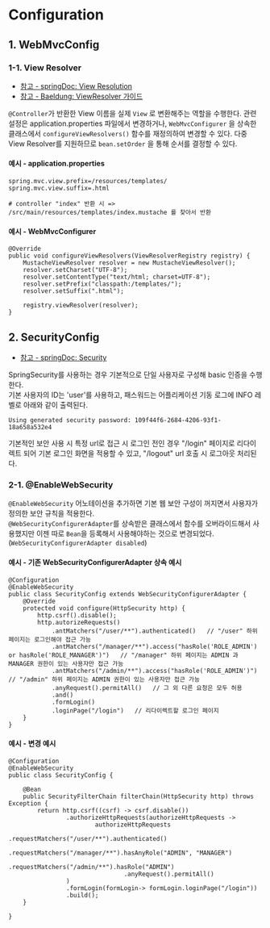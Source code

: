 Configuration
==========


## 1. WebMvcConfig
### 1-1. View Resolver
- [참고 - springDoc: View Resolution](https://docs.spring.io/spring-framework/reference/web/webmvc/mvc-servlet/viewresolver.html)   
- [참고 - Baeldung: ViewResolver 가이드](https://www.baeldung.com/spring-mvc-view-resolver-tutorial)

```@Controller```가 반환한 View 이름을 실제 ```View``` 로 변환해주는 역할을 수행한다.
관련 설정은 application.properties 파일에서 변경하거나, ```WebMvcConfigurer``` 을 상속한 클래스에서 <code>configureViewResolvers()</code> 함수를 재정의하여 변경할 수 있다.
다중 View Resolver를 지원하므로 ```bean.setOrder``` 을 통해 순서를 결정할 수 있다. 

#### 예시 - application.properties
```
spring.mvc.view.prefix=/resources/templates/
spring.mvc.view.suffix=.html

# controller "index" 반환 시 => /src/main/resources/templates/index.mustache 를 찾아서 반환
```
   
#### 예시 - WebMvcConfigurer
```
@Override
public void configureViewResolvers(ViewResolverRegistry registry) {
    MustacheViewResolver resolver = new MustacheViewResolver();
    resolver.setCharset("UTF-8");
    resolver.setContentType("text/html; charset=UTF-8");
    resolver.setPrefix("classpath:/templates/");
    resolver.setSuffix(".html");

    registry.viewResolver(resolver);
}
```

## 2. SecurityConfig
- [참고 - springDoc: Security](https://docs.spring.io/spring-boot/docs/2.0.0.M4/reference/html/boot-features-security.html)
   
SpringSecurity를 사용하는 경우 기본적으로 단일 사용자로 구성해 basic 인증을 수행한다.   
기본 사용자의 ID는 'user'를 사용하고, 패스워드는 어플리케이션 기동 로그에 INFO 레벨로 아래와 같이 출력된다.
```
Using generated security password: 109f44f6-2684-4206-93f1-18a658a532e4
```
기본적인 보안 사용 시 특정 url로 접근 시 로그인 전인 경우 "/login" 페이지로 리다이렉트 되어 기본 로그인 화면을 적용할 수 있고, "/logout" url 호출 시 로그아웃 처리된다.   

### 2-1. @EnableWebSecurity
```@EnableWebSecurity``` 어노테이션을 추가하면 기본 웹 보안 구성이 꺼지면서 사용자가 정의한 보안 규칙을 적용한다.   
```@WebSecurityConfigurerAdapter```를 상속받은 클래스에서 함수를 오버라이드해서 사용했지만 이젠 따로 ```Bean```을 등록해서 사용해야하는 것으로 변경되었다. (```WebSecurityConfigurerAdapter disabled```)   

#### 예시 - 기존 WebSecurityConfigurerAdapter 상속 예시
```
@Configuration
@EnableWebSecurity
public class SecurityConfig extends WebSecurityConfigurerAdapter {
    @Override
    protected void configure(HttpSecurity http) {
        http.csrf().disable();
        http.autorizeRequests()
            .antMatchers("/user/**").authenticated()   // "/user" 하위 페이지는 로그인해야 접근 가능
            .antMatchers("/manager/**").access("hasRole('ROLE_ADMIN') or hasRole('ROLE_MANAGER')")   // "/manager" 하위 페이지는 ADMIN 과 MANAGER 권한이 있는 사용자만 접근 가능
            .antMatchers("/admin/**").access("hasRole('ROLE_ADMIN')")   // "/admin" 하위 페이지는 ADMIN 권한이 있는 사용자만 접근 가능
            .anyRequest().permitAll()   // 그 외 다른 요청은 모두 허용
            .and()
            .formLogin()
            .loginPage("/login")   // 리다이렉트할 로그인 페이지
    }
}
```
#### 예시 - 변경 예시
```
@Configuration
@EnableWebSecurity
public class SecurityConfig {

    @Bean
    public SecurityFilterChain filterChain(HttpSecurity http) throws Exception {
        return http.csrf((csrf) -> csrf.disable())
                .authorizeHttpRequests(authorizeHttpRequests ->
                        authorizeHttpRequests
                                .requestMatchers("/user/**").authenticated()
                                .requestMatchers("/manager/**").hasAnyRole("ADMIN", "MANAGER")
                                .requestMatchers("/admin/**").hasRole("ADMIN")
                                .anyRequest().permitAll()
                )
                .formLogin(formLogin-> formLogin.loginPage("/login"))
                .build();
    }

}
```
